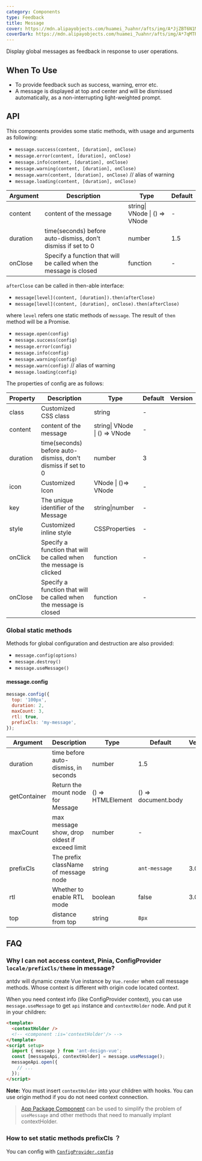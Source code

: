 ```yaml
---
category: Components
type: Feedback
title: Message
cover: https://mdn.alipayobjects.com/huamei_7uahnr/afts/img/A*JjZBT6N1MusAAAAAAAAAAAAADrJ8AQ/original
coverDark: https://mdn.alipayobjects.com/huamei_7uahnr/afts/img/A*7qMTRoq3ZGkAAAAAAAAAAAAADrJ8AQ/original
---
```


Display global messages as feedback in response to user operations.

## When To Use

- To provide feedback such as success, warning, error etc.
- A message is displayed at top and center and will be dismissed automatically, as a non-interrupting light-weighted prompt.

## API

This components provides some static methods, with usage and arguments as following:

- `message.success(content, [duration], onClose)`
- `message.error(content, [duration], onClose)`
- `message.info(content, [duration], onClose)`
- `message.warning(content, [duration], onClose)`
- `message.warn(content, [duration], onClose)` // alias of warning
- `message.loading(content, [duration], onClose)`

| Argument | Description | Type | Default |
| --- | --- | --- | --- |
| content | content of the message | string\| VNode \| () => VNode | - |
| duration | time(seconds) before auto-dismiss, don't dismiss if set to 0 | number | 1.5 |
| onClose | Specify a function that will be called when the message is closed | function | - |

`afterClose` can be called in then-able interface:

- `message[level](content, [duration]).then(afterClose)`
- `message[level](content, [duration], onClose).then(afterClose)`

where `level` refers one static methods of `message`. The result of `then` method will be a Promise.

- `message.open(config)`
- `message.success(config)`
- `message.error(config)`
- `message.info(config)`
- `message.warning(config)`
- `message.warn(config)` // alias of warning
- `message.loading(config)`

The properties of config are as follows:

| Property | Description | Type | Default | Version |
| --- | --- | --- | --- | --- |
| class | Customized CSS class | string | - |  |
| content | content of the message | string\| VNode \| () => VNode | - |  |
| duration | time(seconds) before auto-dismiss, don't dismiss if set to 0 | number | 3 |  |
| icon | Customized Icon | VNode \| ()=> VNode | - |  |
| key | The unique identifier of the Message | string\|number | - |  |
| style | Customized inline style | CSSProperties | - |  |
| onClick | Specify a function that will be called when the message is clicked | function | - |  |
| onClose | Specify a function that will be called when the message is closed | function | - |  |

### Global static methods

Methods for global configuration and destruction are also provided:

- `message.config(options)`
- `message.destroy()`
- `message.useMessage()`

#### message.config

```js
message.config({
  top: '100px',
  duration: 2,
  maxCount: 3,
  rtl: true,
  prefixCls: 'my-message',
});
```

| Argument | Description | Type | Default | Version |
| --- | --- | --- | --- | --- |
| duration | time before auto-dismiss, in seconds | number | 1.5 |  |
| getContainer | Return the mount node for Message | () => HTMLElement | () => document.body |  |
| maxCount | max message show, drop oldest if exceed limit | number | - |  |
| prefixCls | The prefix className of message node | string | `ant-message` | 3.0 |
| rtl | Whether to enable RTL mode | boolean | false | 3.0 |
| top | distance from top | string | `8px` |  |

## FAQ

### Why I can not access context, Pinia, ConfigProvider `locale/prefixCls/theme` in message?

antdv will dynamic create Vue instance by `Vue.render` when call message methods. Whose context is different with origin code located context.

When you need context info (like ConfigProvider context), you can use `message.useMessage` to get `api` instance and `contextHolder` node. And put it in your children:

```html
<template>
  <contextHolder />
  <!-- <component :is='contextHolder'/> -->
</template>
<script setup>
  import { message } from 'ant-design-vue';
  const [messageApi, contextHolder] = message.useMessage();
  messageApi.open({
    // ...
  });
</script>
```

**Note:** You must insert `contextHolder` into your children with hooks. You can use origin method if you do not need context connection.

> [App Package Component](/components/app) can be used to simplify the problem of `useMessage` and other methods that need to manually implant contextHolder.

### How to set static methods prefixCls ？

You can config with [`ConfigProvider.config`](/components/config-provider#configproviderconfig-4130)
